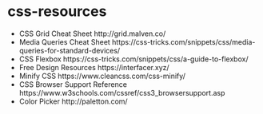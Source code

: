 # css-resources
<ul>
  <li>CSS Grid Cheat Sheet http://grid.malven.co/</li>
  <li>Media Queries Cheat Sheet https://css-tricks.com/snippets/css/media-queries-for-standard-devices/</li>
  <li>CSS Flexbox https://css-tricks.com/snippets/css/a-guide-to-flexbox/</li>
  <li>Free Design Resources https://interfacer.xyz/</li>
  <li>Minify CSS https://www.cleancss.com/css-minify/</li>
  <li>CSS Browser Support Reference https://www.w3schools.com/cssref/css3_browsersupport.asp</li>
  <li>Color Picker http://paletton.com/</li>
</ul>
